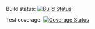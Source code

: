 Build status: [![Build Status](https://travis-ci.org/FourSee/shellgameCrypto.svg?branch=master)](https://travis-ci.org/FourSee/shellgameCrypto)

Test coverage: [![Coverage Status](https://coveralls.io/repos/github/FourSee/shellgameCrypto/badge.svg)](https://coveralls.io/github/FourSee/shellgameCrypto)